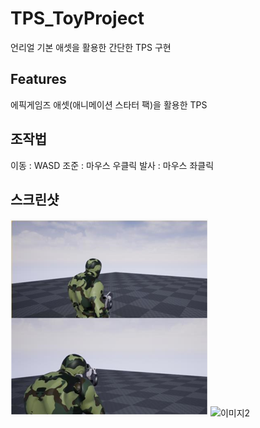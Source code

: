 
# TPS_ToyProject
언리얼 기본 애셋을 활용한 간단한 TPS 구현


## Features
에픽게임즈 애셋(애니메이션 스타터 팩)을 활용한 TPS

## 조작법
이동 :  WASD
조준 : 마우스 우클릭
발사 : 마우스 좌클릭

## 스크린샷
![이미지](./images/스샷1.png)
![이미지2](./images/스샷2.gif)
